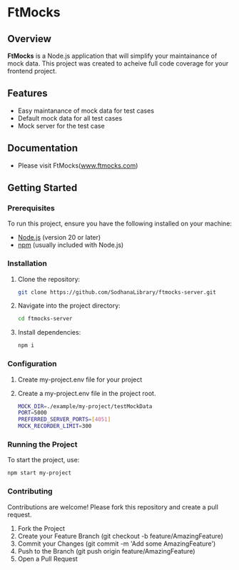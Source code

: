 # FtMocks

## Overview
**FtMocks** is a Node.js application that will simplify your maintainance of mock data. This project was created to acheive full code coverage for your frontend project.

## Features
- Easy maintanance of mock data for test cases 
- Default mock data for all test cases
- Mock server for the test case

## Documentation
- Please visit FtMocks(www.ftmocks.com)

## Getting Started

### Prerequisites
To run this project, ensure you have the following installed on your machine:
- [Node.js](https://nodejs.org/) (version 20 or later)
- [npm](https://www.npmjs.com/) (usually included with Node.js)

### Installation
1. Clone the repository:
   ```bash
   git clone https://github.com/SodhanaLibrary/ftmocks-server.git
   ```

2. Navigate into the project directory:
   ```bash
   cd ftmocks-server
   ```

3. Install dependencies:
   ```bash
   npm i
   ```

### Configuration
1. Create my-project.env file for your project

2. Create a my-project.env file in the project root.
   ```bash
   MOCK_DIR=./example/my-project/testMockData
   PORT=5000
   PREFERRED_SERVER_PORTS=[4051]
   MOCK_RECORDER_LIMIT=300
   ```

### Running the Project
To start the project, use:
   ```bash
   npm start my-project
   ```

### Contributing
Contributions are welcome! Please fork this repository and create a pull request.

1. Fork the Project
2. Create your Feature Branch (git checkout -b feature/AmazingFeature)
3. Commit your Changes (git commit -m 'Add some AmazingFeature')
4. Push to the Branch (git push origin feature/AmazingFeature)
5. Open a Pull Request

